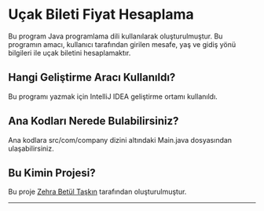 # Uçak Bileti Fiyat Hesaplama

Bu program Java programlama dili kullanılarak oluşturulmuştur. Bu programın amacı, kullanıcı tarafından girilen mesafe, yaş ve gidiş yönü bilgileri ile uçak biletini hesaplamaktır.

## Hangi Geliştirme Aracı Kullanıldı?

Bu programı yazmak için IntelliJ IDEA geliştirme ortamı kullanıldı.

## Ana Kodları Nerede Bulabilirsiniz?

Ana kodlara src/com/company dizini altındaki Main.java dosyasından ulaşabilirsiniz.

## Bu Kimin Projesi?

Bu proje [Zehra Betül Taşkın](https://github.com/zehrabetultaskin/) tarafından oluşturulmuştur.

----
